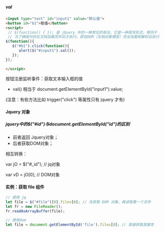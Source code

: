 ##### val

```html
<input type="text" id="input1" value="默认值">
<button id="b1">取值</button>
<script>
 // $(function() { }); 是 jQuery 中的一种常见的用法，它是一种简写形式，等同于 $(document).ready(function() { });
 // 为了确保代码在文档加载完毕后才执行，即在DOM（文档对象模型）完全加载和解析后执行相关的操作
$(function(){
   $("#b1").click(function(){
      alert($("#input1").val());
   });
});
   
</script>
```

按钮注册监听事件：获取文本输入框的值

- val() 相当于 document.getElementById("input1").value;

(注意：有些方法比如 trigger("click") 等属性只有 jquery 才有)



#### Jquery 对象

##### jquery中的$("#id")与document.getElementById("id")的区别

- 前者返回 Jquery对象；
- 后者获取DOM对象；

相互转换：

var jO = $("#_id"); // jq对象

var vD = jO[0];      // DOM对象

#### 实例：获取 file 组件

```js
// 使用 jq
let file = $("#file")[0].files[0]; // 先获取 DOM 对象，再读取第一个文件
let fr = new FileReader();
fr.readAsArrayBuffer(file);

// 使用dom
let file = document.getElementById('file').files[0]; // 直接获取其属性
```

